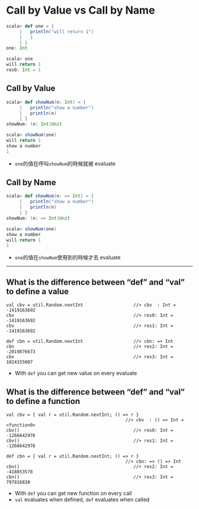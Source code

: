 # Call by Value vs Call by Name

```scala
scala> def one = {
     |   println("will return 1")
     |   1
     | }
one: Int

scala> one
will return 1
res0: Int = 1
```

## Call by Value
```scala
scala> def showNum(n: Int) = {
     |   println("show a number")
     |   println(n)
     | }
showNum: (n: Int)Unit

scala> showNum(one)
will return 1
show a number
1
```
- ```one```的值在呼叫```showNum```的時候就被 evaluate

## Call by Name
```scala
scala> def showNum(n: => Int) = {
     |   println("show a number")
     |   println(n)
     | }
showNum: (n: => Int)Unit

scala> showNum(one)
show a number
will return 1
1
```
- ```one```的值在```showNum```使用到的時候才去 evaluate

___
## What is the difference between “def” and “val” to define a value
```
val cbv = util.Random.nextInt                   //> cbv  : Int = -1419163692
cbv                                             //> res0: Int = -1419163692
cbv                                             //> res1: Int = -1419163692

def cbn = util.Random.nextInt                   //> cbn: => Int
cbn                                             //> res2: Int = -2019876673
cbn                                             //> res3: Int = 1024155007
```
- With ```def``` you can get new value on every evaluate

## What is the difference between “def” and “val” to define a function
```
val cbv = { val r = util.Random.nextInt; () => r }
                                             //> cbv  : () => Int = <function0>
cbv()                                           //> res0: Int = -1266642976
cbv()                                           //> res1: Int = -1266642976

def cbn = { val r = util.Random.nextInt; () => r }
                                             //> cbn: => () => Int
cbn()                                           //> res2: Int = -418853578
cbn()                                           //> res3: Int = 797816830
```
- With ```def``` you can get new function on every call
- ```val``` evaluates when defined, ```def``` evaluates when called

